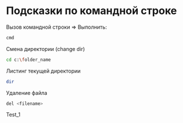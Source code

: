 # Подсказки по командной строке

Вызов командной строки => Выполнить:
```sh
cmd
```

Смена директории (change dir)
```sh
cd c:\folder_name
```

Листинг текущей директории
```sh
dir
```

Удаление файла
```sh
del <filename>
```
Test_1
